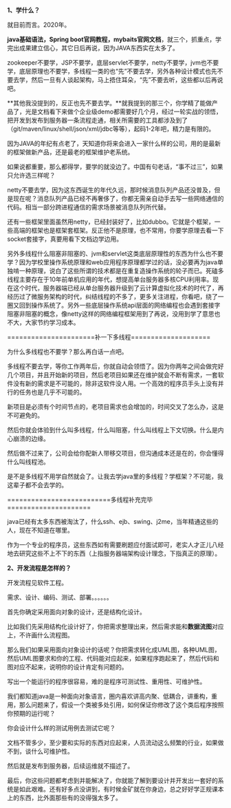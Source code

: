 



**1、学什么？**

就目前而言。2020年。

**java基础语法，Spring boot官网教程，mybaits官网文档**，就三个，抓重点，学完出成果建立信心，其它日后再说，因为JAVA东西实在太多了。

zookeeper不要学，JSP不要学，底层servlet不要学，netty不要学，jvm也不要学，底层原理也不要学，多线程一类的也“先”不要去学，另外各种设计模式也先不要去学，然后一旦有人谈起架构，马上捂住耳朵，“先”不要去听，这些都以后再说吧。

**其他我没提到的，反正也先不要去学。**就我提到的那三个，你学精了能做产品了，光是文档看下来做个企业级demo都需要好几个月，经过一轮实战的领悟，把开发到发布到服务器一条流程走通，相关所需要的工具都涉及到了（git/maven/linux/shell/json/xml/jdbc等等），起码1-2年吧，精力是有限的。

因为JAVA的年纪有点老了，天知道你将来会进入一家什么样的公司，用的是最新的框架做新产品，还是最老的框架维护老系统。

如果说都重要，那么都得学，要学的就没边了。中国有句老话，“事不过三”，如果只允许选三样呢？

netty不要去学，因为这东西诞生的年代久远，那时候消息队列产品还没普及，但是现在呢？消息队列产品已经不再奢侈了，你都无需亲自动手去写一些网络通信的代码。相当一部分跨进程通信的需求场景被消息队列所代替。

还有一些框架里面虽然用netty，已经封装好了，比如dubbo。它就是个框架，一些高端的框架也是框架套框架。反正他不是原理，也不常用，你要学原理去看一下socket套接字，真要用看下文档边学边用。

另外多线程什么阻塞非阻塞的、jvm和servlet这类底层原理性的东西为什么也不要学？因为学校里操作系统原理和web应用程序原理都学过的话，没必要再为java单独啃一种原理，说白了这些所谓的技术都是在重复造操作系统的轮子而已。死磕多线程主要存在于10年前单机应用的年代，想提高单台服务器多核CPU利用率。现在这个时代，服务器端已经从单台服务器升级到了云计算虚拟化技术的时代了，再经历过了微服务架构的时代，纠结线程的不多了，更多关注进程，你看吧，绕了一圈又回到操作系统了。另外一些底层操作系统api层面的网络编程也会遇到套接字阻塞非阻塞的概念，像netty这样的网络编程框架用到了再说，没用到学了意思也不大，大家节约学习成本。

  


======================补一下多线程====================

为什么多线程也不要学？那么再白话一点吧。

多线程不要去学，等你工作两年后，你就自动会领悟了。因为你两年之间会做完好几个项目，并且开始新的项目，然后老项目如果还在维护就会不断有需求，一套软件没有新的需求是不可能的，除非这软件没人用。一个高效的程序员手头上没有并行的任务也是几乎不可能的。

新项目是必须有个时间节点的，老项目需求也会增加的，时间交叉了怎么办，这是不可避免的。

然后你就会体验到什么叫多线程，什么叫阻塞，什么叫线程上下文切换。什么是内心崩溃的边缘。

然后做不过来了，公司会给你配新人带移交项目，但沟通成本还是在的，你会懂得什么叫线程池。

是不是多线程不用学自然就会了。让我去学java里的多线程？学框架？不可能，我这辈子都不会去学的。

==========================多线程补充完毕=====================

  


java已经有太多东西被淘汰了，什么ssh、ejb、swing、j2me，当年精通这些的人，现在不知道在哪里。

作为一个专业的程序员，这些东西如有需要刷题应付面试即可，老实人才正儿八经地去研究这些不上不下的东西（上指服务器端架构设计理念，下指真正的原理）。

  


**2、开发流程是怎样的？**

开发流程见软件工程。

需求、设计、编码、测试、部署。。。。。。

首先你确定采用面向对象的设计，还是结构化设计。

比如我们先采用结构化设计好了，你把需求整理出来，然后需求能和**数据流图**对应上，不许画什么流程图。

那么我们如果采用面向对象设计的话呢？你把需求转化成UML图，各种UML图，然后UML图要求和你的工程、代码能对应起来，如果程序跑起来了，然后代码和图对应不起来，说明你的设计肯定有问题的。

写出一个能运行的程序很容易，难的是程序可测试性、重用性、可维护性。

我们都知道java是一种面向对象语言，圈内喜欢讲高内聚、低耦合，讲重构，重用，那么问题来了，假设一个类被多处引用，如何保证你修改了这个类后程序按照你预期的运行呢？

你会设计什么样的测试用例去测试它呢？

文档不管多少，至少要和实际的东西对应起来，人员流动这么频繁的行业，如果做不到，谈什么可维护性。

然后就是发布到服务器，后续运维就不描述了。

最后，你这些问题都考虑到并能解决了，你就能了解到要设计并开发出一套好的系统是如此艰难。还有好多点没讲到，有时候金矿就在你身边，总之好好学正规课本上的东西，比外面那些有的没得强太多了。





